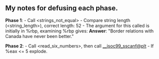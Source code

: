 ## My notes for defusing each phase.
**Phase 1**:
    - Call <strings_not_equal>
    - Compare string length (<string_length>), correct length: 52
    - The argument for this called is initially in %rbp, examining %rbp gives:
**Answer**: "Border relations with Canada have never been better."

**Phase 2**:
    - Call <read_six_numbers>, then call <__isoc99_sscanf@plt>
    - If %eax <= 5 explode.